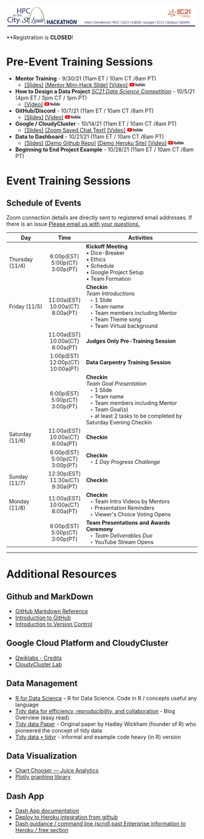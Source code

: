 ![hpcinthecity_header_logo](images/hpcinthecity_header_logo.png)

**Registration is **CLOSED**!

# Pre-Event Training Sessions
* **Mentor Training** - 9/30/21  (11am ET / 10am CT /8am PT)
  * [[Slides]](Training_Slides/Mentor%20Training.pdf) [[Mentor Mini-Hack Slide]](Training_Slides/Mentor%20Mini-Hack%20Slide.pdf) [[Video]](https://youtu.be/nOs3yW-ZlOg) [![YouTube](logos/youtube-logo-sm.png)](https://www.youtube.com/playlist?list=PLk7G3_iq2ijTSBy_JwLSXSKjyga6nYFC9)
* **How to Design a Data Project** [*SC21 Data Science Competition*](https://sc21.supercomputing.org/program/studentssc/data-science-competition/) - 10/5/21 (4pm ET / 3pm CT / 1pm PT)
  * [[Video]](https://youtu.be/Z9OYiRYvRJg) [![YouTube](logos/youtube-logo-sm.png)](https://www.youtube.com/playlist?list=PLk7G3_iq2ijTSBy_JwLSXSKjyga6nYFC9)
* **GitHub/Discord** - 10/7/21 (11am ET / 10am CT /8am PT)
  * [[Slides]](Training_Slides/Discord%20and%20GitHub%20Training.pdf)  [[Video]](https://youtu.be/zoG9BrLTxQE) [![YouTube](logos/youtube-logo-sm.png)](https://www.youtube.com/playlist?list=PLk7G3_iq2ijTSBy_JwLSXSKjyga6nYFC9)
* **Google / CloudyCluster** - 10/14/21 (11am ET / 10am CT /8am PT)
  * [[Slides]](Training_Slides/Google%20and%20CloudyCluster%20Training.pdf) [[Zoom Saved Chat Text]](Training_Slides/Zoom%20chat%20from%20Google%20and%20CloudyCluster%20Training.txt) [[Video]](https://youtu.be/0zEyMFndG5E) [![YouTube](logos/youtube-logo-sm.png)](https://www.youtube.com/playlist?list=PLk7G3_iq2ijTSBy_JwLSXSKjyga6nYFC9) 
* **Data to Dashboard** - 10/21/21 (11am ET / 10am CT /8am PT)
  * [[Slides]](Training_Slides/Data%20to%20Dashboard%20Training.pdf) [[Demo Github Repo]](https://github.com/mepearson/texas_congress) [[Demo Heroku Site]](https://texas-congress.herokuapp.com/) [[Video]](https://youtu.be/ZuTs5V-1CAk) [![YouTube](logos/youtube-logo-sm.png)](https://www.youtube.com/playlist?list=PLk7G3_iq2ijTSBy_JwLSXSKjyga6nYFC9)
* **Beginning to End Project Example** - 10/28/21 (11am ET / 10am CT /8am PT)

# Event Training Sessions
## Schedule of Events
Zoom connection details are directly sent to registered email addresses. If there is an issue [Please email us with your questions.](mailto:jpowell@tacc.utexas.edu,amycannon@omnibond.com,haydenl@mindspring.com?subject=[HPC-in-the-City-Zoom-Link-Problem])  


| Day | Time | Activities |
|-----------|:------------------------:|----------------------------|
| Thursday (11/4) | 6:00p(EST)<br>5:00p(CT)<br>3:00p(PT) |  **Kickoff Meeting** <br> • Dice-Breaker <br> • Ethics <br> • Schedule <br> • Google Project Setup <br> • Team Formation |
| Friday (11/5) | 11:00a(EST)<br>10:00a(CT)<br>8:00a(PT) |  **Checkin** <br> _Team Introductions_ <br>  &ensp; ‣ 1 Slide <br>  &ensp; ‣ Team name <br>  &ensp; ‣ Team members including Mentor <br>  &ensp; ‣ Team Theme song <br>  &ensp; ‣ Team Virtual background |
|  | 11:00a(EST)<br>10:00a(CT)<br>8:00a(PT) | **Judges Only Pre-Training Session** |
|  | 1:00p(EST)<br>12:00p(CT)<br>10:00a(PT) | **Data Carpentry Training Session** |
|  | 6:00p(EST)<br>5:00p(CT)<br>3:00p(PT) |  **Checkin** <br> _Team Goal Presentation_ <br> &ensp; ‣ 1 Slide <br>  &ensp; ‣ Team name <br>  &ensp; ‣ Team members including Mentor <br> &ensp; ‣ Team Goal(s) <br> &ensp; ‣ at least 2 tasks to be completed by Saturday Evening Checkin|
| Saturday (11/6) | 11:00a(EST)<br>10:00a(CT)<br>8:00a(PT) |  **Checkin** |
|  | 6:00p(EST)<br>5:00p(CT)<br>3:00p(PT) |  **Checkin** <br> &ensp; ‣ _1 Day Progress Challenge_ |
| Sunday (11/7) | 12:30p(EST)<br>11:30a(CT)<br>9:30a(PT) |  **Checkin**  |
| Monday (11/8) | 11:00a(EST)<br>10:00a(CT)<br>8:00a(PT) |  **Checkin** <br> &ensp; ‣ Team Intro Videos by Mentors <br> &ensp; ‣ Presentation Reminders <br> &ensp; ‣ Viewer's Choice Voting Opens |
|  | 6:00p(EST)<br>5:00p(CT)<br>3:00p(PT) | **Team Presentations and Awards Ceremony** <br> &ensp; ‣ _Team Deliverables Due_ <br> &ensp; ‣ YouTube Stream Opens |


---
# Additional Resources
## Github and MarkDown
* [GitHub Markdown Reference](https://github.github.com/gfm)  
* [Introduction to GitHub](https://lab.github.com/githubtraining/introduction-to-github)
* [Introduction to Version Control](https://swcarpentry.github.io/git-novice/)

## Google Cloud Platform and CloudyCluster
* [Qwiklabs - Credits](https://edu.google.com/programs/credits/training/?modal_active=none)
* [CloudyCluster Lab](https://www.cloudskillsboost.google/focuses/21221?parent=catalog)

## Data Management
* [R for Data Science](had.co.nz) - R for Data Science. Code in R / concepts useful any language
* [Tidy data for efficiency, reproducibility, and collaboration](openscapes.org) - Blog Overview (easy read) 
* [Tidy data Paper](had.co.nz) - Original paper by Hadley Wickham (founder of R) who pioneered the concept of tidy data
* [Tidy data • tidyr](tidyverse.org) - informal and example code heavy (in R) version

## Data Visualization
* [Chart Chooser — Juice Analytics](https://www.juiceanalytics.com/chartchooser)
* [Plotly graphing library](https://plotly.com/python/)

## Dash App
* [Dash App documentation](https://dash.plotly.com/)
* [Deploy to Heroku integration from github](https://devcenter.heroku.com/articles/github-integration)
* [Dash guidance / command line (scroll past Enterprise information to Heroku / free section](https://dash.plotly.com/deployment)
